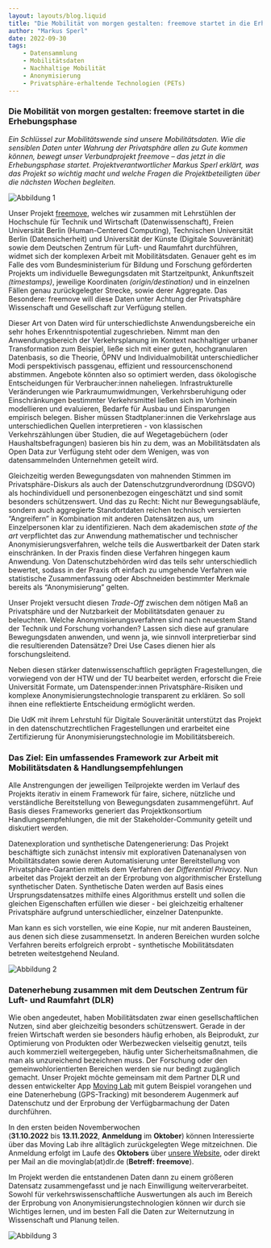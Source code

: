 ```yaml
---
layout: layouts/blog.liquid
title: "Die Mobilität von morgen gestalten: freemove startet in die Erhebungsphase"
author: "Markus Sperl"
date: 2022-09-30
tags: 
    - Datensammlung
    - Mobilitätsdaten
    - Nachhaltige Mobilität 
    - Anonymisierung
    - Privatsphäre-erhaltende Technologien (PETs)
---
```


### Die Mobilität von morgen gestalten: freemove startet in die Erhebungsphase

_Ein Schlüssel zur Mobilitätswende sind unsere Mobilitätsdaten. Wie die sensiblen Daten unter Wahrung der Privatsphäre allen zu Gute kommen können, bewegt unser Verbundprojekt freemove – das jetzt in die Erhebungsphase startet. Projektverantwortlicher Markus Sperl erklärt, was das Projekt so wichtig macht und welche Fragen die Projektbeteiligten über die nächsten Wochen begleiten._

![Abbildung 1](/assets/images/blog/abb_1.webp)

Unser Projekt [freemove](https://www.freemove.space/), welches wir zusammen mit Lehrstühlen der Hochschule für Technik und Wirtschaft (Datenwissenschaft), Freien Universität Berlin (Human-Centered Computing), Technischen Universität Berlin (Datensicherheit) und Universität der Künste (Digitale Souveränität) sowie dem Deutschen Zentrum für Luft- und Raumfahrt durchführen, widmet sich der komplexen Arbeit mit Mobilitätsdaten. Genauer geht es im Falle des vom Bundesministerium für Bildung und Forschung geförderten Projekts um individuelle Bewegungsdaten mit Startzeitpunkt, Ankunftszeit _(timestamps)_, jeweilige Koordinaten _(origin/destination)_ und in einzelnen Fällen genau zurückgelegter Strecke, sowie derer Aggregate. Das Besondere: freemove will diese Daten unter Achtung der Privatsphäre Wissenschaft und Gesellschaft zur Verfügung stellen. 

Dieser Art von Daten wird für unterschiedlichste Anwendungsbereiche ein sehr hohes Erkenntnispotential zugeschrieben. Nimmt man den Anwendungsbereich der Verkehrsplanung im Kontext nachhaltiger urbaner Transformation zum Beispiel, ließe sich mit einer guten, hochgranularen Datenbasis, so die Theorie, ÖPNV und Individualmobilität unterschiedlicher Modi perspektivisch passgenau, effizient und ressourcenschonend abstimmen. Angebote könnten also so optimiert werden, dass ökologische Entscheidungen für Verbraucher:innen naheliegen. Infrastrukturelle Veränderungen wie Parkraumumwidmungen, Verkehrsberuhigung oder Einschränkungen bestimmter Verkehrsmittel ließen sich im Vorhinein modellieren und evaluieren, Bedarfe für Ausbau und Einsparungen empirisch belegen. Bisher müssen Stadtplaner:innen die Verkehrslage aus unterschiedlichen Quellen interpretieren - von klassischen Verkehrszählungen über Studien, die auf Wegetagebüchern (oder Haushaltsbefragungen) basieren bis hin zu dem, was an Mobilitätsdaten als Open Data zur Verfügung steht oder dem Wenigen, was von datensammelnden Unternehmen geteilt wird.

Gleichzeitig werden Bewegungsdaten von mahnenden Stimmen im Privatsphäre-Diskurs als auch der Datenschutzgrundverordnung (DSGVO) als hochindividuell und personenbezogen eingeschätzt und sind somit besonders schützenswert. Und das zu Recht: Nicht nur Bewegungsabläufe, sondern auch aggregierte Standortdaten reichen technisch versierten “Angreifern” in Kombination mit anderen Datensätzen aus, um Einzelpersonen klar zu identifizieren. Nach dem akademischen _state of the art_ verpflichtet das zur Anwendung mathematischer und technischer Anonymisierungsverfahren, welche teils die Auswertbarkeit der Daten stark einschränken. In der Praxis finden diese Verfahren hingegen kaum Anwendung. Von Datenschutzbehörden wird das teils sehr unterschiedlich bewertet, sodass in der Praxis oft einfach zu umgehende Verfahren wie statistische Zusammenfassung oder Abschneiden bestimmter Merkmale bereits als “Anonymisierung” gelten. 

Unser Projekt versucht diesen _Trade-Off_ zwischen dem nötigen Maß an Privatsphäre und der Nutzbarkeit der Mobilitätsdaten genauer zu beleuchten. Welche Anonymisierungsverfahren sind nach neuestem Stand der Technik und Forschung vorhanden? Lassen sich diese auf granulare Bewegungsdaten anwenden, und wenn ja, wie sinnvoll interpretierbar sind die resultierenden Datensätze? Drei Use Cases dienen hier als forschungsleitend.

Neben diesen stärker datenwissenschaftlich geprägten Fragestellungen, die vorwiegend von der HTW und der TU bearbeitet werden, erforscht die Freie Universität Formate, um Datenspender:innen Privatsphäre-Risiken und komplexe Anonymisierungstechnologie transparent zu erklären. So soll ihnen eine reflektierte Entscheidung ermöglicht werden. 

Die UdK mit ihrem Lehrstuhl für Digitale Souveränität unterstützt das Projekt in den datenschutzrechtlichen Fragestellungen und erarbeitet eine Zertifizierung für Anonymisierungstechnologie im Mobilitätsbereich.

### Das Ziel: Ein umfassendes Framework zur Arbeit mit Mobilitätsdaten & Handlungsempfehlungen

Alle Anstrengungen der jeweiligen Teilprojekte werden im Verlauf des Projekts iterativ in einem Framework für faire, sichere, nützliche und verständliche Bereitstellung von Bewegungsdaten zusammengeführt. Auf Basis dieses Frameworks generiert das Projektkonsortium Handlungsempfehlungen, die mit der Stakeholder-Community geteilt und diskutiert werden.

Datenexploration und synthetische Datengenerierung: Das Projekt beschäftigte sich zunächst intensiv mit explorativen Datenanalysen von Mobilitätsdaten sowie deren Automatisierung unter Bereitstellung von Privatsphäre-Garantien mittels dem Verfahren der _Differential Privacy_. Nun arbeitet das Projekt derzeit an der Erprobung von algorithmischer Erstellung synthetischer Daten. Synthetische Daten werden auf Basis eines Ursprungsdatensatzes mithilfe eines Algorithmus erstellt und sollen die gleichen Eigenschaften erfüllen wie dieser - bei gleichzeitig erhaltener Privatsphäre aufgrund unterschiedlicher, einzelner Datenpunkte. 

Man kann es sich vorstellen, wie eine Kopie, nur mit anderen Bausteinen, aus denen sich diese zusammensetzt. In anderen Bereichen wurden solche Verfahren bereits erfolgreich erprobt - synthetische Mobilitätsdaten betreten weitestgehend Neuland.

![Abbildung 2](/assets/images/blog/abb_2.webp)

### Datenerhebung zusammen mit dem Deutschen Zentrum für Luft- und Raumfahrt (DLR)

Wie oben angedeutet, haben Mobilitätsdaten zwar einen gesellschaftlichen Nutzen, sind aber gleichzeitig besonders schützenswert. Gerade in der freien Wirtschaft werden sie besonders häufig erhoben, als Beiprodukt, zur Optimierung von Produkten oder Werbezwecken vielseitig genutzt, teils auch kommerziell weitergegeben, häufig unter Sicherheitsmaßnahmen, die man als unzureichend bezeichnen muss. Der Forschung oder den gemeinwohlorientierten Bereichen werden sie nur bedingt zugänglich gemacht. Unser Projekt möchte gemeinsam mit dem Partner DLR und dessen entwickelter App [Moving Lab](https://movinglab.dlr.de/) mit gutem Beispiel vorangehen und eine Datenerhebung (GPS-Tracking) mit besonderem Augenmerk auf Datenschutz und der Erprobung der Verfügbarmachung der Daten durchführen.

In den ersten beiden Novemberwochen (**31.10.2022** bis **13.11.2022**, **Anmeldung** im **Oktober**) können Interessierte über das Moving Lab ihre alltäglich zurückgelegten Wege mitzeichnen. Die Anmeldung erfolgt im Laufe des **Oktobers** über [unsere Website](https://www.freemove.space/erhebung/), oder direkt per Mail an die movinglab(at)dlr.de (**Betreff: freemove**).

Im Projekt werden die entstandenen Daten dann zu einem größeren Datensatz zusammengefasst und je nach Einwilligung weiterverarbeitet. Sowohl für verkehrswissenschaftliche Auswertungen als auch im Bereich der Erprobung von Anonymisierungstechnologien können wir durch sie Wichtiges lernen, und im besten Fall die Daten zur Weiternutzung in Wissenschaft und Planung teilen.

![Abbildung 3](/assets/images/blog/abb_3.webp)
